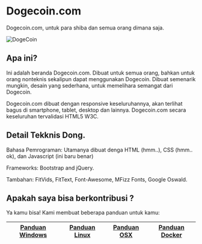# Dogecoin.com

Dogecoin.com, untuk para shiba dan semua orang dimana saja.

![DogeCoin](http://static.tumblr.com/ppdj5y9/Ae9mxmxtp/300coin.png)

## Apa ini?
Ini adalah beranda Dogecoin.com. Dibuat untuk semua orang, bahkan untuk orang nonteknis sekalipun dapat menggunakan Dogecoin.
Dibuat semenarik mungkin, desain yang sederhana, untuk memelihara semangat dari Dogecoin.

Dogecoin.com dibuat dengan responsive keseluruhannya, akan terlihat bagus di smartphone, tablet, desktop dan lainnya.
Dogecoin.com secara keseluruhan tervalidasi HTML5 W3C.


## Detail Tekknis Dong.
Bahasa Pemrograman:
Utamanya dibuat denga HTML (hmm..), CSS (hmm.. ok), dan Javascript (ini baru benar)

Frameworks:
Bootstrap and jQuery.

Tambahan:
FitVids, FitText, Font-Awesome, MFizz Fonts, Google Oswald.

## Apakah saya bisa berkontribusi ?
Ya kamu bisa!
Kami membuat beberapa panduan untuk kamu:

| [Panduan Windows][G1] | [Panduan Linux][G2] | [Panduan OSX][G3] | [Panduan Docker][G4] |
|:-----------------:|:-------------------:|:---------------:|:------------------:|

[G1]: https://github.com/dogecoin/dogecoin.com/blob/gh-pages/getting-started/contribute_windows.md
[G2]: https://github.com/dogecoin/dogecoin.com/blob/gh-pages/getting-started/contribute_linux.md
[G3]: https://github.com/dogecoin/dogecoin.com/blob/gh-pages/getting-started/contribute_osx.md
[G4]: https://github.com/dogecoin/dogecoin.com/blob/gh-pages/getting-started/contribute_docker.md
